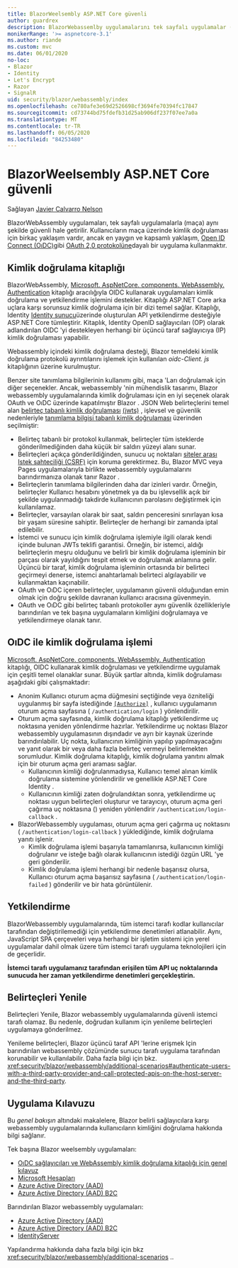 ```yaml
---
title: BlazorWeelsembly ASP.NET Core güvenli
author: guardrex
description: BlazorWebassemlby uygulamalarını tek sayfalı uygulamalar (maça 'lar) olarak güvenli hale getirme hakkında bilgi edinin.
monikerRange: '>= aspnetcore-3.1'
ms.author: riande
ms.custom: mvc
ms.date: 06/01/2020
no-loc:
- Blazor
- Identity
- Let's Encrypt
- Razor
- SignalR
uid: security/blazor/webassembly/index
ms.openlocfilehash: ce780afe3e69d2526698cf3694fe70394fc17847
ms.sourcegitcommit: cd73744bd75fdefb31d25ab906df237f07ee7a0a
ms.translationtype: MT
ms.contentlocale: tr-TR
ms.lasthandoff: 06/05/2020
ms.locfileid: "84253480"
---
```

# <a name="secure-aspnet-core-blazor-webassembly"></a>BlazorWeelsembly ASP.NET Core güvenli

Sağlayan [Javier Calvarro Nelson](https://github.com/javiercn)

BlazorWebAssembly uygulamaları, tek sayfalı uygulamalarla (maça) aynı şekilde güvenli hale getirilir. Kullanıcıların maça üzerinde kimlik doğrulaması için birkaç yaklaşım vardır, ancak en yaygın ve kapsamlı yaklaşım, [Open ID Connect (OıDC)](https://openid.net/connect/)gibi [OAuth 2,0 protokolüne](https://oauth.net/)dayalı bir uygulama kullanmaktır.

## <a name="authentication-library"></a>Kimlik doğrulama kitaplığı

BlazorWebAssembly, [Microsoft. AspNetCore. components. WebAssembly. Authentication](https://www.nuget.org/packages/Microsoft.AspNetCore.Components.WebAssembly.Authentication/) kitaplığı aracılığıyla OIDC kullanarak uygulamaları kimlik doğrulama ve yetkilendirme işlemini destekler. Kitaplığı ASP.NET Core arka uçlara karşı sorunsuz kimlik doğrulama için bir dizi temel sağlar. Kitaplığı, Identity [ Identity sunucu](https://identityserver.io/)üzerinde oluşturulan API yetkilendirme desteğiyle ASP.NET Core tümleştirir. Kitaplık, Identity OpenID sağlayıcıları (OP) olarak adlandırılan OIDC 'yi destekleyen herhangi bir üçüncü taraf sağlayıcıya (IP) kimlik doğrulaması yapabilir.

Webassembly içindeki kimlik doğrulama desteği, Blazor temeldeki kimlik doğrulama protokolü ayrıntılarını işlemek için kullanılan *oidc-Client. js* kitaplığının üzerine kurulmuştur.

Benzer site tanımlama bilgilerinin kullanımı gibi, maça 'Ları doğrulamak için diğer seçenekler. Ancak, webassembly 'nin mühendislik tasarımı, Blazor webassembly uygulamalarında kimlik doğrulaması için en iyi seçenek olarak OAuth ve OıDC üzerinde kapatılmıştır Blazor . JSON Web belirteçlerini temel alan [belirteç tabanlı kimlik doğrulaması](xref:security/anti-request-forgery#token-based-authentication) [(jwts)](https://self-issued.info/docs/draft-ietf-oauth-json-web-token.html) , işlevsel ve güvenlik nedenleriyle [tanımlama bilgisi tabanlı kimlik doğrulaması](xref:security/anti-request-forgery#cookie-based-authentication) üzerinden seçilmiştir:

* Belirteç tabanlı bir protokol kullanmak, belirteçler tüm isteklerde gönderilmediğinden daha küçük bir saldırı yüzeyi alanı sunar.
* Belirteçleri açıkça gönderildiğinden, sunucu uç noktaları [siteler arası Istek sahteciliği (CSRF)](xref:security/anti-request-forgery) için koruma gerektirmez. Bu, Blazor MVC veya Pages uygulamalarıyla birlikte webassembly uygulamalarını barındırmanıza olanak tanır Razor .
* Belirteçlerin tanımlama bilgilerinden daha dar izinleri vardır. Örneğin, belirteçler Kullanıcı hesabını yönetmek ya da bu işlevsellik açık bir şekilde uygulanmadığı takdirde kullanıcının parolasını değiştirmek için kullanılamaz.
* Belirteçler, varsayılan olarak bir saat, saldırı penceresini sınırlayan kısa bir yaşam süresine sahiptir. Belirteçler de herhangi bir zamanda iptal edilebilir.
* İstemci ve sunucu için kimlik doğrulama işlemiyle ilgili olarak kendi içinde bulunan JWTs teklifi garantisi. Örneğin, bir istemci, aldığı belirteçlerin meşru olduğunu ve belirli bir kimlik doğrulama işleminin bir parçası olarak yayıldığını tespit etmek ve doğrulamak anlamına gelir. Üçüncü bir taraf, kimlik doğrulama işleminin ortasında bir belirteci geçirmeyi denerse, istemci anahtarlamalı belirteci algılayabilir ve kullanmaktan kaçınabilir.
* OAuth ve OıDC içeren belirteçler, uygulamanın güvenli olduğundan emin olmak için doğru şekilde davranan kullanıcı aracısına güvenmeyin.
* OAuth ve OıDC gibi belirteç tabanlı protokoller aynı güvenlik özellikleriyle barındırılan ve tek başına uygulamaların kimliğini doğrulamaya ve yetkilendirmeye olanak tanır.

## <a name="authentication-process-with-oidc"></a>OıDC ile kimlik doğrulama işlemi

[Microsoft. AspNetCore. components. WebAssembly. Authentication](https://www.nuget.org/packages/Microsoft.AspNetCore.Components.WebAssembly.Authentication/) kitaplığı, OIDC kullanarak kimlik doğrulaması ve yetkilendirme uygulamak için çeşitli temel olanaklar sunar. Büyük şartlar altında, kimlik doğrulaması aşağıdaki gibi çalışmaktadır:

* Anonim Kullanıcı oturum açma düğmesini seçtiğinde veya özniteliği uygulanmış bir sayfa istediğinde [`[Authorize]`](xref:Microsoft.AspNetCore.Authorization.AuthorizeAttribute) , kullanıcı uygulamanın oturum açma sayfasına ( `/authentication/login` ) yönlendirilir.
* Oturum açma sayfasında, kimlik doğrulama kitaplığı yetkilendirme uç noktasına yeniden yönlendirme hazırlar. Yetkilendirme uç noktası Blazor webassembly uygulamasının dışındadır ve ayrı bir kaynak üzerinde barındırılabilir. Uç nokta, kullanıcının kimliğinin yapılıp yapılmayacağını ve yanıt olarak bir veya daha fazla belirteç vermeyi belirlemekten sorumludur. Kimlik doğrulama kitaplığı, kimlik doğrulama yanıtını almak için bir oturum açma geri araması sağlar.
  * Kullanıcının kimliği doğrulanmadıysa, Kullanıcı temel alınan kimlik doğrulama sistemine yönlendirilir ve genellikle ASP.NET Core Identity .
  * Kullanıcının kimliği zaten doğrulandıktan sonra, yetkilendirme uç noktası uygun belirteçleri oluşturur ve tarayıcıyı, oturum açma geri çağırma uç noktasına () yeniden yönlendirir `/authentication/login-callback` .
* BlazorWebassembly uygulaması, oturum açma geri çağırma uç noktasını ( `/authentication/login-callback` ) yüklediğinde, kimlik doğrulama yanıtı işlenir.
  * Kimlik doğrulama işlemi başarıyla tamamlanırsa, kullanıcının kimliği doğrulanır ve isteğe bağlı olarak kullanıcının istediği özgün URL 'ye geri gönderilir.
  * Kimlik doğrulama işlemi herhangi bir nedenle başarısız olursa, Kullanıcı oturum açma başarısız sayfasına ( `/authentication/login-failed` ) gönderilir ve bir hata görüntülenir.

## <a name="authorization"></a>Yetkilendirme

BlazorWebassembly uygulamalarında, tüm istemci tarafı kodlar kullanıcılar tarafından değiştirilemediği için yetkilendirme denetimleri atlanabilir. Aynı, JavaScript SPA çerçeveleri veya herhangi bir işletim sistemi için yerel uygulamalar dahil olmak üzere tüm istemci tarafı uygulama teknolojileri için de geçerlidir.

**İstemci tarafı uygulamanız tarafından erişilen tüm API uç noktalarında sunucuda her zaman yetkilendirme denetimleri gerçekleştirin.**

## <a name="refresh-tokens"></a>Belirteçleri Yenile

Belirteçleri Yenile, Blazor webassembly uygulamalarında güvenli istemci tarafı olamaz. Bu nedenle, doğrudan kullanım için yenileme belirteçleri uygulamaya gönderilmez.

Yenileme belirteçleri, Blazor üçüncü taraf API 'lerine erişmek Için barındırılan webassembly çözümünde sunucu tarafı uygulama tarafından korunabilir ve kullanılabilir. Daha fazla bilgi için bkz. <xref:security/blazor/webassembly/additional-scenarios#authenticate-users-with-a-third-party-provider-and-call-protected-apis-on-the-host-server-and-the-third-party>.

## <a name="implementation-guidance"></a>Uygulama Kılavuzu

Bu *genel bakışın* altındaki makalelere, Blazor belirli sağlayıcılara karşı webassembly uygulamalarında kullanıcıların kimliğini doğrulama hakkında bilgi sağlanır.

Tek başına Blazor weelsembly uygulamaları:

* [OıDC sağlayıcıları ve WebAssembly kimlik doğrulama kitaplığı için genel kılavuz](xref:security/blazor/webassembly/standalone-with-authentication-library)
* [Microsoft Hesapları](xref:security/blazor/webassembly/standalone-with-microsoft-accounts)
* [Azure Active Directory (AAD)](xref:security/blazor/webassembly/standalone-with-azure-active-directory)
* [Azure Active Directory (AAD) B2C](xref:security/blazor/webassembly/standalone-with-azure-active-directory-b2c)

Barındırılan Blazor webassembly uygulamaları:

* [Azure Active Directory (AAD)](xref:security/blazor/webassembly/hosted-with-azure-active-directory)
* [Azure Active Directory (AAD) B2C](xref:security/blazor/webassembly/hosted-with-azure-active-directory-b2c)
* [IdentityServer](xref:security/blazor/webassembly/hosted-with-identity-server)

Yapılandırma hakkında daha fazla bilgi için bkz <xref:security/blazor/webassembly/additional-scenarios> ..
